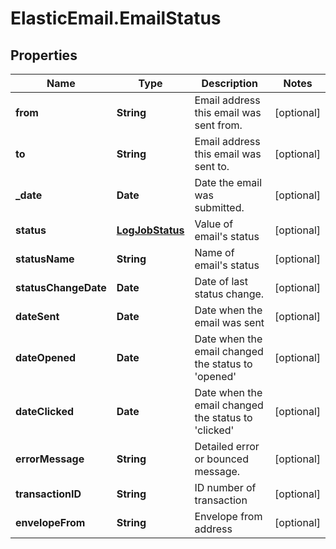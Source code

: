 # ElasticEmail.EmailStatus

## Properties

Name | Type | Description | Notes
------------ | ------------- | ------------- | -------------
**from** | **String** | Email address this email was sent from. | [optional] 
**to** | **String** | Email address this email was sent to. | [optional] 
**_date** | **Date** | Date the email was submitted. | [optional] 
**status** | [**LogJobStatus**](LogJobStatus.md) | Value of email&#39;s status | [optional] 
**statusName** | **String** | Name of email&#39;s status | [optional] 
**statusChangeDate** | **Date** | Date of last status change. | [optional] 
**dateSent** | **Date** | Date when the email was sent | [optional] 
**dateOpened** | **Date** | Date when the email changed the status to &#39;opened&#39; | [optional] 
**dateClicked** | **Date** | Date when the email changed the status to &#39;clicked&#39; | [optional] 
**errorMessage** | **String** | Detailed error or bounced message. | [optional] 
**transactionID** | **String** | ID number of transaction | [optional] 
**envelopeFrom** | **String** | Envelope from address | [optional] 



